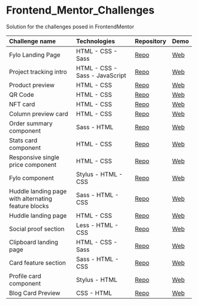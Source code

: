 # Frontend_Mentor_Challenges

Solution for the challenges posed in FrontendMentor

| Challenge name  | Technologies  | Repository | Demo |
| :------------ |:---------------| :-----| :-----|
| Fylo Landing Page | HTML - CSS - Sass | [Repo](https://github.com/dcuevasdev/fylo_Landing_Page/tree/main) | [Web](https://dcuevasdev.github.io/fylo_Landing_Page/) |
| Project tracking intro | HTML - CSS - Sass - JavaScript | [Repo](https://github.com/dcuevasdev/project-tracking-intro) | [Web](https://dcuevasdev.github.io/project-tracking-intro/) |
| Product preview | HTML - CSS | [Repo](https://github.com/dcuevasdev/product-preview-card) | [Web](https://dcuevasdev.github.io/product-preview-card/) |
| QR Code | HTML - CSS | [Repo](https://github.com/dcuevasdev/QR-code-component) | [Web](https://dcuevasdev.github.io/QR-code-component/) |
| NFT card | HTML - CSS | [Repo](https://github.com/dcuevasdev/nft-card-component) | [Web](https://dcuevasdev.github.io/nft-card-component/) |
| Column preview card | HTML - CSS | [Repo](https://github.com/dcuevasdev/column-preview-card-component) | [Web](https://dcuevasdev.github.io/column-preview-card-component/) |
| Order summary component | Sass - HTML| [Repo](https://github.com/dcuevasdev/order-summary-component) | [Web](https://dcuevasdev.github.io/order-summary-component/) |
| Stats card component | HTML - CSS | [Repo](https://github.com/dcuevasdev/stats-card-component) | [Web](https://dcuevasdev.github.io/stats-card-component/) |
| Responsive single price component | HTML - CSS | [Repo](https://github.com/dcuevasdev/single-price-component) | [Web](https://dcuevasdev.github.io/single-price-component/) |
| Fylo component | Stylus - HTML - CSS | [Repo](https://github.com/dcuevasdev/fylo-component-master) | [Web](https://dcuevasdev.github.io/fylo-component-master/) |
| Huddle landing page with alternating feature blocks | Sass - HTML - CSS | [Repo](https://github.com/dcuevasdev/huddle-landing-page-with-alternating-feature-blocks-master) | [Web](https://dcuevasdev.github.io/huddle-landing-page-with-alternating-feature-blocks-master/) |
| Huddle landing page | HTML - CSS | [Repo](https://github.com/dcuevasdev/huddle-landing-page) | [Web](https://dcuevasdev.github.io/huddle-landing-page/) |
| Social proof section | Less - HTML - CSS | [Repo](https://github.com/dcuevasdev/Social-proof-section) | [Web](https://dcuevasdev.github.io/Social-proof-section/) |
| Clipboard landing page | HTML - CSS - Sass | [Repo](https://github.com/dcuevasdev/clipboard-landing-page) | [Web](https://dcuevasdev.github.io/clipboard-landing-page/) |
| Card feature section| Sass - HTML - CSS| [Repo](https://github.com/dcuevasdev/card-feature-section-master)| [Web](https://dcuevasdev.github.io/card-feature-section-master/) |
| Profile card component | Stylus - HTML | [Repo](https://github.com/dcuevasdev/Profile-card-component-main) | [Web](https://dcuevasdev.github.io/Profile-card-component-main/) |
| Blog Card Preview | CSS - HTML | [Repo](https://github.com/dcuevasdev/blog-preview-card) | [Web](https://dcuevasdev.github.io/blog-preview-card/) |
